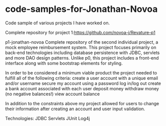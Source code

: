 # code-samples-for-Jonathan-Novoa
Code sample of various projects I have worked on. 

Complete repository for project 1:https://github.com/novoa-j/Revature-p1

p1-jonathan-novoa
Complete repository of the second individual project, a mock employee reimbursement system. This project focuses primarily on back-end technologies  including database persistence with JDBC, servlets and more DAO design patterns. Unlike p0, this project includes a front-end interface along with some bootstrap elements for styling.

In order to be considered a minimum viable product the project needed to fulfill all of the following criteria:
create a user account with a unique email and/or username
secure my account using a password
log in/log out
create a bank account associated with each user
deposit money
withdraw money (no negative balances!)
view account balance

In addition to the constraints above my project allowed for users to change their information after creating an account and user input validation. 

Technologies: 
JDBC
Servlets
JUnit
Log4j
